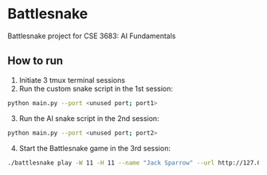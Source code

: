 # Battlesnake
Battlesnake project for CSE 3683: AI Fundamentals

## How to run
1) Initiate 3 tmux terminal sessions
2) Run the custom snake script in the 1st session:
```bash
python main.py --port <unused port; port1>
```
3) Run the AI snake script in the 2nd session:
```bash
python main.py --port <unused port; port2>
```
4) Start the Battlesnake game in the 3rd session:
```bash
./battlesnake play -W 11 -H 11 --name "Jack Sparrow" --url http://127.0.0.1:<port1> --name "snake2" --url http://127.0.0.1:<port2> --browser
```